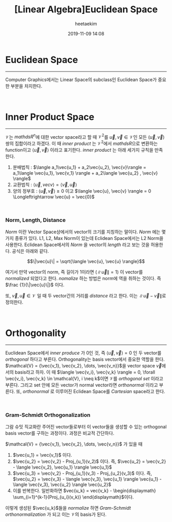 ﻿---
title: "[Linear Algebra]Euclidean Space"
layout: post
date: 2019-11-09 14:08
image: /assets/images/markdown.jpg
headerImage: false
tag:
- Graphics
- Linear Algebra
- Euclidean Space
category: blog
author: heetaekim
description: Euclidean Space
MathJax: true
---
# Euclidean Space
----
Computer Graphics에서는 Linear Space의 subclass인 Euclidean Space가 중요한 부분을 차지한다.

&nbsp;&nbsp;&nbsp;&nbsp;

# Inner Product Space
----
$\mathcal{V}$는 $mathds{R}^n$에 대한 vector space라고 할 때 $\mathcal{V}^2$를 $\vec{u}, \vec{v} \in \mathcal{V}$인 모든 $(\vec{u}, \vec{v})$ 쌍의 집합이라고 하겠다. 이 때 _inner product_ 는 $\mathcal{V}^2$에서 $mathds{R}$으로 변환하는 function이고 $\langle \vec{u}, \vec{v} \rangle$ 이라고 표기한다. _inner product_ 는 아래 세가지 규칙을 만족한다.

1. 분배법칙 : $\langle a_1\vec{u_1} + a_2\vec{u_2}, \vec{v}\rangle = a_1\langle \vec{u_1}, \vec{v_1} \rangle + a_2\langle \vec{u_2} , \vec{v} \rangle$
2. 교환법칙 : $\langle \vec{u}, vec{v} \rangle = \langle \vec{v} , \vec{u} \rangle$
3. 양의 정부호 : $\langle \vec{u}, \vec{v} \rangle \geq 0$ 이고 $\langle \vec{u}, \vec{v} \rangle = 0 \Longleftrightarrow \vec{u} = \vec{0}$

&nbsp;&nbsp;&nbsp;&nbsp;

### Norm, Length, Distance
_Norm_ 이란 Vector Space상에서의 vector의 크기를 지칭하는 말이다. _Norm_ 에는 몇가지 종류가 있다. L1, L2, Max Norm이 있는데 Eclidean Space에서는 L2 Norm을 사용한다. Eclidean Space에서의 _Norm_ 을 vector의 _length_ 라고 보는 것을 허용한다. 공식은 아래와 같다.

$$\|\vec{u}\| = \sqrt{\langle \vec{u}, \vec{u} \rangle}$$

여기서 만약 vector의 norm, 즉 길이가 1이라면 ($\|\vec{u}\| = 1$) 이 vector를 _normalized_ 되었다고 한다. _nomalize_ 하는 방법은 norm에 역을 취하는 것이다. 즉 $\frac {1}{\|\vec{u}\|}$ 이다.

또, $\vec{v}, \vec{u} \in \mathcal{V}$ 일 때 두 vector간의 거리를 _distance_ 라고 한다. 이는 $\|\vec{u} - \vec{v}\|$로 정의한다.

&nbsp;&nbsp;&nbsp;&nbsp;

# Orthogonality
----
Euclidean Space에서 _inner produce_ 가 0인 것, 즉 $\langle \vec{u}, \vec{v} \rangle = 0$ 인 두 vector를 _orthogonal_ 하다고 부른다. Orthogonality는 basis vector에서 중요한 역할을 한다. $\mathcal{V} = {\vec{v_1}, \vec{v_2}, \dots, \vec{v_n}}$을 vector space $\vec{v}$에서의 basis라고 하자. 이 때 $\langle \vec{v_i}, \vec{v_k} \rangle = 0, \forall \vec{v_i}, \vec{v_k} \in \mathcal{V}, i \neq k$이면 $\mathcal{V}$를 _orthogonal set_ 이라고 부른다. 그리고 set 안에 모든 vector가 normal vector라면 _orthonormal_ 이라고 부른다. 또, _orthonormal_ 로 이루어진 Eclidean Space를 _Cartesian_ space라고 한다.

&nbsp;&nbsp;&nbsp;&nbsp;

### Gram-Schmidt Orthogonalization
그람 슈밋 직교화란 주어진 vector들로부터 이 vector들을 생성할 수 있는 orthogonal basis vector를 구하는 과정이다. 과정은 비교적 간단하다.

$\mathcal{V} = {\vec{v_1}, \vec{v_2}, \dots, \vec{v_n}}$ 가 있을 때

1. $\vec{u_1} = \vec{v_1}$ 이다.
2. $\vec{u_2} = \vec{v_2} - Proj_{u_1}(v_2)$ 이다. 즉, $\vec{u_2} = \vec{v_2} - \langle \vec{v_2}, \vec{u_1} \rangle \vec{u_1}$
3. $\vec{u_3} = \vec{v_2} - Proj_{u_1}(v_3) - Proj_{u_2}(v_3)$ 이다. 즉, $\vec{u_2} = \vec{v_3} - \langle \vec{v_3}, \vec{u_1} \rangle \vec{u_1} - \langle \vec{v_3}, \vec{u_2} \rangle \vec{u_2}$
4. 이를 반복한다. 일반화하면 $vec{u_k} = vec{v_k} - \begin{displaymath} \sum_{i=1}^{k-1}{Proj_{u_i}(v_k)} \end{displaymath}$이다.

이렇게 생성된 $\vec{u_k}$들을 _normalize_ 하면 _Gram-Schmidt orthonormalization_ 가 되고 이는 $\mathcal{V}$의 basis가 된다.